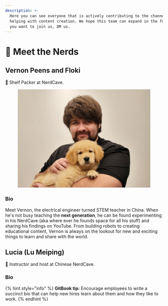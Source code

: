 ```yaml
---
description: >-
  Here you can see everyone that is actively contributing to the channel and
  helping with content creation. We hope this team can expand in the future, if
  you want to join us, DM us.
---
```


# 👋 Meet the Nerds

## Vernon Peens and Floki

👋 Shelf Packer at NerdCave.&#x20;

<figure><img src="../.gitbook/assets/WeChat Image_20230122094649.jpg" alt=""><figcaption></figcaption></figure>

### Bio

Meet Vernon, the electrical engineer turned STEM teacher in China. When he's not busy teaching the **next generation**, he can be found experimenting in his NerdCave (aka where ever he founds space for all his stuff) and sharing his findings on YouTube. From building robots to creating educational content, Vernon is always on the lookout for new and exciting things to learn and share with the world.

## Lucia (Lu Meiping)

👋 Instructor and host at Chinese NerdCave.&#x20;

### Bio

{% hint style="info" %}
**GitBook tip:** Encourage employees to write a succinct bio that can help new hires learn about them and how they like to work.
{% endhint %}

